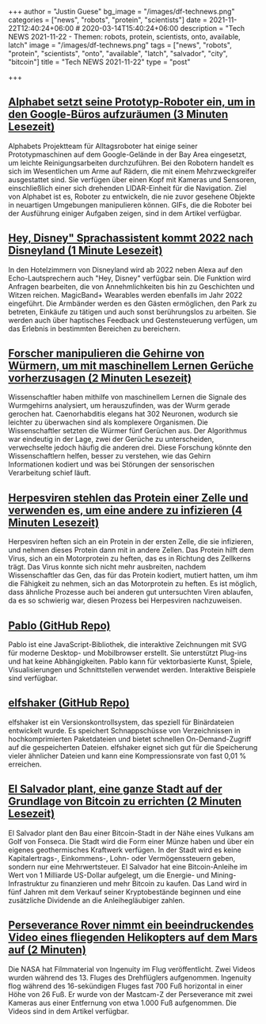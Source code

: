 +++
author = "Justin Guese"
bg_image = "/images/df-technews.png"
categories = ["news", "robots", "protein", "scientists"]
date = 2021-11-22T12:40:24+06:00 # 2020-03-14T15:40:24+06:00
description = "Tech NEWS 2021-11-22 - Themen: robots, protein, scientists, onto, available, latch"
image = "/images/df-technews.png"
tags = ["news", "robots", "protein", "scientists", "onto", "available", "latch", "salvador", "city", "bitcoin"]
title = "Tech NEWS 2021-11-22"
type = "post"

+++

## [Alphabet setzt seine Prototyp-Roboter ein, um in den Google-Büros aufzuräumen (3 Minuten Lesezeit)](https://www.theverge.com/2021/11/19/22791267/alphabet-google-everyday-robot-project-cleaning-office-prototype)

 Alphabets Projektteam für Alltagsroboter hat einige seiner Prototypmaschinen auf dem Google-Gelände in der Bay Area eingesetzt, um leichte Reinigungsarbeiten durchzuführen. Bei den Robotern handelt es sich im Wesentlichen um Arme auf Rädern, die mit einem Mehrzweckgreifer ausgestattet sind. Sie verfügen über einen Kopf mit Kameras und Sensoren, einschließlich einer sich drehenden LIDAR-Einheit für die Navigation. Ziel von Alphabet ist es, Roboter zu entwickeln, die nie zuvor gesehene Objekte in neuartigen Umgebungen manipulieren können. GIFs, die die Roboter bei der Ausführung einiger Aufgaben zeigen, sind in dem Artikel verfügbar.

## [Hey, Disney" Sprachassistent kommt 2022 nach Disneyland (1 Minute Lesezeit)](https://www.engadget.com/disneyland-hey-disney-release-date-220908254.html)

 In den Hotelzimmern von Disneyland wird ab 2022 neben Alexa auf den Echo-Lautsprechern auch "Hey, Disney" verfügbar sein. Die Funktion wird Anfragen bearbeiten, die von Annehmlichkeiten bis hin zu Geschichten und Witzen reichen. MagicBand+ Wearables werden ebenfalls im Jahr 2022 eingeführt. Die Armbänder werden es den Gästen ermöglichen, den Park zu betreten, Einkäufe zu tätigen und auch sonst berührungslos zu arbeiten. Sie werden auch über haptisches Feedback und Gestensteuerung verfügen, um das Erlebnis in bestimmten Bereichen zu bereichern.

## [Forscher manipulieren die Gehirne von Würmern, um mit maschinellem Lernen Gerüche vorherzusagen (2 Minuten Lesezeit)](https://interestingengineering.com/rigging-worm-brains-to-predict-smells-with-machine-learning)

 Wissenschaftler haben mithilfe von maschinellem Lernen die Signale des Wurmgehirns analysiert, um herauszufinden, was der Wurm gerade gerochen hat. Caenorhabditis elegans hat 302 Neuronen, wodurch sie leichter zu überwachen sind als komplexere Organismen. Die Wissenschaftler setzten die Würmer fünf Gerüchen aus. Der Algorithmus war eindeutig in der Lage, zwei der Gerüche zu unterscheiden, verwechselte jedoch häufig die anderen drei. Diese Forschung könnte den Wissenschaftlern helfen, besser zu verstehen, wie das Gehirn Informationen kodiert und was bei Störungen der sensorischen Verarbeitung schief läuft.

## [Herpesviren stehlen das Protein einer Zelle und verwenden es, um eine andere zu infizieren (4 Minuten Lesezeit)](https://arstechnica.com/science/2021/11/herpes-viruses-steal-one-cells-protein-use-it-to-infect-another/)

 Herpesviren heften sich an ein Protein in der ersten Zelle, die sie infizieren, und nehmen dieses Protein dann mit in andere Zellen. Das Protein hilft dem Virus, sich an ein Motorprotein zu heften, das es in Richtung des Zellkerns trägt. Das Virus konnte sich nicht mehr ausbreiten, nachdem Wissenschaftler das Gen, das für das Protein kodiert, mutiert hatten, um ihm die Fähigkeit zu nehmen, sich an das Motorprotein zu heften. Es ist möglich, dass ähnliche Prozesse auch bei anderen gut untersuchten Viren ablaufen, da es so schwierig war, diesen Prozess bei Herpesviren nachzuweisen.

## [Pablo (GitHub Repo)](https://github.com/premasagar/pablo)

 Pablo ist eine JavaScript-Bibliothek, die interaktive Zeichnungen mit SVG für moderne Desktop- und Mobilbrowser erstellt. Sie unterstützt Plug-ins und hat keine Abhängigkeiten. Pablo kann für vektorbasierte Kunst, Spiele, Visualisierungen und Schnittstellen verwendet werden. Interaktive Beispiele sind verfügbar.

## [elfshaker (GitHub Repo)](https://github.com/elfshaker/elfshaker)

 elfshaker ist ein Versionskontrollsystem, das speziell für Binärdateien entwickelt wurde. Es speichert Schnappschüsse von Verzeichnissen in hochkomprimierten Paketdateien und bietet schnellen On-Demand-Zugriff auf die gespeicherten Dateien. elfshaker eignet sich gut für die Speicherung vieler ähnlicher Dateien und kann eine Kompressionsrate von fast 0,01 % erreichen.

## [El Salvador plant, eine ganze Stadt auf der Grundlage von Bitcoin zu errichten (2 Minuten Lesezeit)](https://www.engadget.com/el-salvador-bitcoin-city-190829261.html)

 El Salvador plant den Bau einer Bitcoin-Stadt in der Nähe eines Vulkans am Golf von Fonseca. Die Stadt wird die Form einer Münze haben und über ein eigenes geothermisches Kraftwerk verfügen. In der Stadt wird es keine Kapitalertrags-, Einkommens-, Lohn- oder Vermögenssteuern geben, sondern nur eine Mehrwertsteuer. El Salvador hat eine Bitcoin-Anleihe im Wert von 1 Milliarde US-Dollar aufgelegt, um die Energie- und Mining-Infrastruktur zu finanzieren und mehr Bitcoin zu kaufen. Das Land wird in fünf Jahren mit dem Verkauf seiner Kryptobestände beginnen und eine zusätzliche Dividende an die Anleihegläubiger zahlen.

## [Perseverance Rover nimmt ein beeindruckendes Video eines fliegenden Helikopters auf dem Mars auf (2 Minuten)](https://gizmodo.com/perseverance-rover-captures-awesome-video-of-helicopter-1848089009)

 Die NASA hat Filmmaterial von Ingenuity im Flug veröffentlicht. Zwei Videos wurden während des 13. Fluges des Drehflüglers aufgenommen. Ingenuity flog während des 16-sekündigen Fluges fast 700 Fuß horizontal in einer Höhe von 26 Fuß. Er wurde von der Mastcam-Z der Perseverance mit zwei Kameras aus einer Entfernung von etwa 1.000 Fuß aufgenommen. Die Videos sind in dem Artikel verfügbar.

